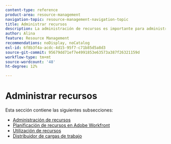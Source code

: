 ```yaml
---
content-type: reference
product-area: resource-management
navigation-topic: resource-management-navigation-topic
title: Administrar recursos
description: La administración de recursos es importante para administrar correctamente el trabajo y prever la disponibilidad. Aprenda a planificar y programar sus recursos para trabajar en los siguientes artículos.
author: Alina
feature: Resource Management
recommendations: noDisplay, noCatalog
exl-id: 6f8b3f4a-acdc-4d15-95f7-c71b85d5a8d3
source-git-commit: 95679dd71ef7e4991853e63573a387f26321159d
workflow-type: tm+mt
source-wordcount: '48'
ht-degree: 12%

---
```


# Administrar recursos

Esta sección contiene las siguientes subsecciones:

* [Administración de recursos](../resource-mgmt/resource-mgmt-overview/resource-management-overview.md)
* [Planificación de recursos en Adobe Workfront](../resource-mgmt/resource-planning/resource-planning-overview.md)
* [Utilización de recursos](../resource-mgmt/resource-utilization/resource-utilization.md)
* [Distribuidor de cargas de trabajo](../resource-mgmt/workload-balancer/workload-balancer.md)

